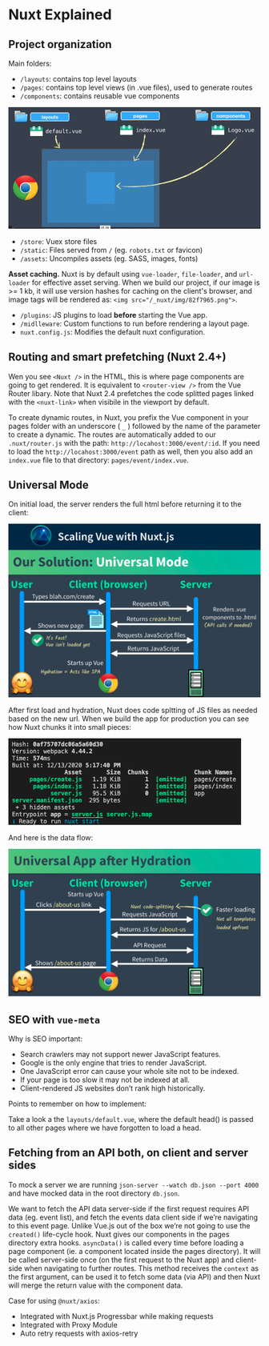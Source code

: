 
# Nuxt Explained

## Project organization

Main folders:

- `/layouts`: contains top level layouts
- `/pages`: contains top level views (in .vue files), used to generate routes
- `/components`: contains reusable vue components

![Where do Vue files live?](./_docs_assets/FolderHierarchy.png)

- `/store`: Vuex store files
- `/static`: Files served from `/` (eg. `robots.txt` or favicon)
- `/assets`: Uncompiles assets (eg. SASS, images, fonts)

**Asset caching.**
Nuxt is by default using `vue-loader`, `file-loader`, and `url-loader` for effective asset serving. When we build our project, if our image is >= 1 kb, it will use version hashes for caching on the client's browser, and image tags will be rendered as: `<img src="/_nuxt/img/82f7965.png">`.

- `/plugins`: JS plugins to load **before** starting the Vue app.
- `/midlleware`: Custom functions to run before rendering a layout page.
- `nuxt.config.js`: Modifies the default nuxt configuration.

## Routing and smart prefetching (Nuxt 2.4+)

Wen you see `<Nuxt />` in the HTML, this is where page components are going to get rendered. It is equivalent to `<router-view />` from the Vue Router libary. Note that Nuxt 2.4 prefetches the code splitted pages linked with the `<nuxt-link>` when visibile in the viewport by default.

To create dynamic routes, in Nuxt, you prefix the Vue component in your pages folder with an underscore ( `_` ) followed by the name of the parameter to create a dynamic. The routes are automatically added to our `.nuxt/router.js` with the path: `http://locahost:3000/event/:id`. If you need to load the `http://locahost:3000/event` path as well, then you also add an `index.vue` file to that directory: `pages/event/index.vue`.


## Universal Mode

On initial load, the server renders the full html before returning it to the client:

![SSR on first request](./_docs_assets/UniversalMode.png)

After first load and hydration, Nuxt does code spltting of JS files as needed based on the new url. When we build the app for production you can see how Nuxt chunks it into small pieces:

![Build results](./_docs_assets/BuildResults.png)

And here is the data flow:

![After Hydration](./_docs_assets/AfterHydration.png)

## SEO with `vue-meta`

Why is SEO important:

- Search crawlers may not support newer JavaScript features.
- Google is the only engine that tries to render JavaScript.
- One JavaScript error can cause your whole site not to be indexed.
- If your page is too slow it may not be indexed at all.
- Client-rendered JS websites don’t rank high historically.

Points to remember on how to implement:

Take a look a the `layouts/default.vue`, where the default head() is passed to all other pages where we have forgotten to load a head.


## Fetching from an API both, on client and server sides

To mock a server we are running `json-server --watch db.json --port 4000` and have mocked data in the root directory `db.json`.

We want to fetch the API data server-side if the first request requires API data (eg. event list), and fetch the events data client side if we’re navigating to this event page. Unlike Vue.js out of the box we’re not going to use the `created()` life-cycle hook. Nuxt gives our components in the pages directory extra hooks. `asyncData()` is called every time before loading a page component (ie. a component located inside the pages directory). It will be called server-side once (on the first request to the Nuxt app) and client-side when navigating to further routes. This method receives the `context` as the first argument, can be used it to fetch some data (via API) and then Nuxt will merge the return value with the component data.

Case for using `@nuxt/axios`:

- Integrated with Nuxt.js Progressbar while making requests
- Integrated with Proxy Module
- Auto retry requests with axios-retry